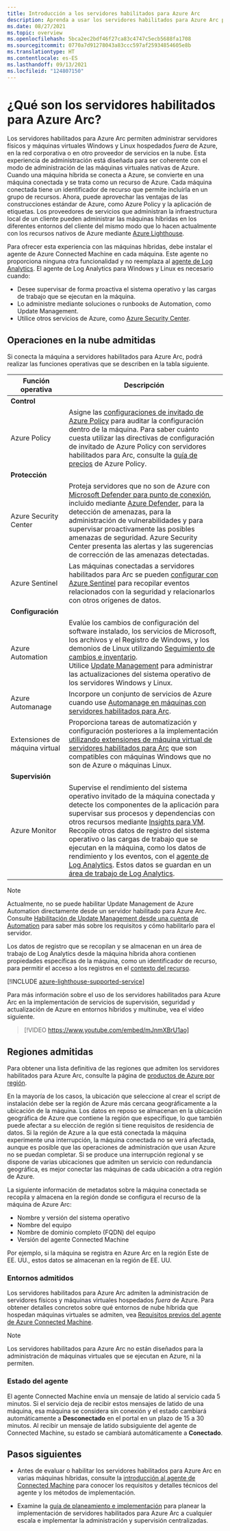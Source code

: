 ```yaml
---
title: Introducción a los servidores habilitados para Azure Arc
description: Aprenda a usar los servidores habilitados para Azure Arc para administrar servidores hospedados fuera de Azure como un recurso de Azure.
ms.date: 08/27/2021
ms.topic: overview
ms.openlocfilehash: 5bca2ec2bdf46f27ca83c4747c5ecb5688fa1708
ms.sourcegitcommit: 0770a7d91278043a83ccc597af25934854605e8b
ms.translationtype: HT
ms.contentlocale: es-ES
ms.lasthandoff: 09/13/2021
ms.locfileid: "124807150"
---
```

# <a name="what-is-azure-arc-enabled-servers"></a>¿Qué son los servidores habilitados para Azure Arc?

Los servidores habilitados para Azure Arc permiten administrar servidores físicos y máquinas virtuales Windows y Linux hospedados *fuera* de Azure, en la red corporativa o en otro proveedor de servicios en la nube. Esta experiencia de administración está diseñada para ser coherente con el modo de administración de las máquinas virtuales nativas de Azure. Cuando una máquina híbrida se conecta a Azure, se convierte en una máquina conectada y se trata como un recurso de Azure. Cada máquina conectada tiene un identificador de recurso que permite incluirla en un grupo de recursos. Ahora, puede aprovechar las ventajas de las construcciones estándar de Azure, como Azure Policy y la aplicación de etiquetas. Los proveedores de servicios que administran la infraestructura local de un cliente pueden administrar las máquinas híbridas en los diferentes entornos del cliente del mismo modo que lo hacen actualmente con los recursos nativos de Azure mediante [Azure Lighthouse](../../lighthouse/how-to/manage-hybrid-infrastructure-arc.md).

Para ofrecer esta experiencia con las máquinas híbridas, debe instalar el agente de Azure Connected Machine en cada máquina. Este agente no proporciona ninguna otra funcionalidad y no reemplaza al [agente de Log Analytics](../../azure-monitor/agents/log-analytics-agent.md). El agente de Log Analytics para Windows y Linux es necesario cuando:

* Desee supervisar de forma proactiva el sistema operativo y las cargas de trabajo que se ejecutan en la máquina.
* Lo administre mediante soluciones o runbooks de Automation, como Update Management.
* Utilice otros servicios de Azure, como [Azure Security Center](../../security-center/security-center-introduction.md).

## <a name="supported-cloud-operations"></a>Operaciones en la nube admitidas 

Si conecta la máquina a servidores habilitados para Azure Arc, podrá realizar las funciones operativas que se describen en la tabla siguiente.

|Función operativa |Descripción | 
|--------------------|------------|
|**Control** ||
| Azure Policy |Asigne las [configuraciones de invitado de Azure Policy](../../governance/policy/concepts/guest-configuration.md) para auditar la configuración dentro de la máquina. Para saber cuánto cuesta utilizar las directivas de configuración de invitado de Azure Policy con servidores habilitados para Arc, consulte la [guía de precios](https://azure.microsoft.com/pricing/details/azure-policy/) de Azure Policy.|
|**Protección** ||
| Azure Security Center | Proteja servidores que no son de Azure con [Microsoft Defender para punto de conexión](/microsoft-365/security/defender-endpoint), incluido mediante [Azure Defender](../../security-center/defender-for-servers-introduction.md), para la detección de amenazas, para la administración de vulnerabilidades y para supervisar proactivamente las posibles amenazas de seguridad. Azure Security Center presenta las alertas y las sugerencias de corrección de las amenazas detectadas. |
| Azure Sentinel | Las máquinas conectadas a servidores habilitados para Arc se pueden [configurar con Azure Sentinel](scenario-onboard-azure-sentinel.md) para recopilar eventos relacionados con la seguridad y relacionarlos con otros orígenes de datos. |
|**Configuración** ||
| Azure Automation |Evalúe los cambios de configuración del software instalado, los servicios de Microsoft, los archivos y el Registro de Windows, y los demonios de Linux utilizando [Seguimiento de cambios e inventario](../../automation/change-tracking/overview.md).<br> Utilice [Update Management](../../automation/update-management/overview.md) para administrar las actualizaciones del sistema operativo de los servidores Windows y Linux. |
| Azure Automanage | Incorpore un conjunto de servicios de Azure cuando use [Automanage en máquinas con servidores habilitados para Arc](../../automanage/automanage-arc.md). |
| Extensiones de máquina virtual | Proporciona tareas de automatización y configuración posteriores a la implementación [utilizando extensiones de máquina virtual de servidores habilitados para Arc](manage-vm-extensions.md) que son compatibles con máquinas Windows que no son de Azure o máquinas Linux. |
|**Supervisión**|
| Azure Monitor | Supervise el rendimiento del sistema operativo invitado de la máquina conectada y detecte los componentes de la aplicación para supervisar sus procesos y dependencias con otros recursos mediante [Insights para VM](../../azure-monitor/vm/vminsights-overview.md). Recopile otros datos de registro del sistema operativo o las cargas de trabajo que se ejecutan en la máquina, como los datos de rendimiento y los eventos, con el [agente de Log Analytics](../../azure-monitor/agents/agents-overview.md#log-analytics-agent). Estos datos se guardan en un [área de trabajo de Log Analytics](../../azure-monitor/logs/design-logs-deployment.md). |

> [!NOTE]
> Actualmente, no se puede habilitar Update Management de Azure Automation directamente desde un servidor habilitado para Azure Arc. Consulte [Habilitación de Update Management desde una cuenta de Automation](../../automation/update-management/enable-from-automation-account.md) para saber más sobre los requisitos y cómo habilitarlo para el servidor.

Los datos de registro que se recopilan y se almacenan en un área de trabajo de Log Analytics desde la máquina híbrida ahora contienen propiedades específicas de la máquina, como un identificador de recurso, para permitir el acceso a los registros en el [contexto del recurso](../../azure-monitor/logs/design-logs-deployment.md#access-mode).

[!INCLUDE [azure-lighthouse-supported-service](../../../includes/azure-lighthouse-supported-service.md)]

Para más información sobre el uso de los servidores habilitados para Azure Arc en la implementación de servicios de supervisión, seguridad y actualización de Azure en entornos híbridos y multinube, vea el vídeo siguiente.

> [!VIDEO https://www.youtube.com/embed/mJnmXBrU1ao]

## <a name="supported-regions"></a>Regiones admitidas

Para obtener una lista definitiva de las regiones que admiten los servidores habilitados para Azure Arc, consulte la página de [productos de Azure por región](https://azure.microsoft.com/global-infrastructure/services/?products=azure-arc).

En la mayoría de los casos, la ubicación que seleccione al crear el script de instalación debe ser la región de Azure más cercana geográficamente a la ubicación de la máquina. Los datos en reposo se almacenan en la ubicación geográfica de Azure que contiene la región que especifique, lo que también puede afectar a su elección de región si tiene requisitos de residencia de datos. Si la región de Azure a la que está conectada la máquina experimente una interrupción, la máquina conectada no se verá afectada, aunque es posible que las operaciones de administración que usan Azure no se puedan completar. Si se produce una interrupción regional y se dispone de varias ubicaciones que admiten un servicio con redundancia geográfica, es mejor conectar las máquinas de cada ubicación a otra región de Azure.

La siguiente información de metadatos sobre la máquina conectada se recopila y almacena en la región donde se configura el recurso de la máquina de Azure Arc:

- Nombre y versión del sistema operativo
- Nombre del equipo
- Nombre de dominio completo (FQDN) del equipo
- Versión del agente Connected Machine

Por ejemplo, si la máquina se registra en Azure Arc en la región Este de EE. UU., estos datos se almacenan en la región de EE. UU.

### <a name="supported-environments"></a>Entornos admitidos

Los servidores habilitados para Azure Arc admiten la administración de servidores físicos y máquinas virtuales hospedados *fuera* de Azure. Para obtener detalles concretos sobre qué entornos de nube híbrida que hospedan máquinas virtuales se admiten, vea [Requisitos previos del agente de Azure Connected Machine](agent-overview.md#supported-environments).

> [!NOTE]
> Los servidores habilitados para Azure Arc no están diseñados para la administración de máquinas virtuales que se ejecutan en Azure, ni la permiten.

### <a name="agent-status"></a>Estado del agente

El agente Connected Machine envía un mensaje de latido al servicio cada 5 minutos. Si el servicio deja de recibir estos mensajes de latido de una máquina, esa máquina se considera sin conexión y el estado cambiará automáticamente a **Desconectado** en el portal en un plazo de 15 a 30 minutos. Al recibir un mensaje de latido subsiguiente del agente de Connected Machine, su estado se cambiará automáticamente a **Conectado**.

## <a name="next-steps"></a>Pasos siguientes

* Antes de evaluar o habilitar los servidores habilitados para Azure Arc en varias máquinas híbridas, consulte la [introducción al agente de Connected Machine](agent-overview.md) para conocer los requisitos y detalles técnicos del agente y los métodos de implementación.

* Examine la [guía de planeamiento e implementación](plan-at-scale-deployment.md) para planear la implementación de servidores habilitados para Azure Arc a cualquier escala e implementar la administración y supervisión centralizadas.
